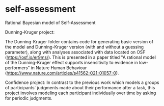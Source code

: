 # self-assessment
Rational Bayesian model of Self-Assessment

Dunning-Kruger project:

The Dunning-Kruger folder contains code for generating basic version of the model and Dunning-Kruger version (with and without a guessing parameter), along with analyses associated with data located on OSF (https://osf.io/er9ms/). This is presented in a paper titled "A rational model of the Dunning-Kruger effect supports insensitivity to evidence in low-performers" in Nature Human Behaviour (https://www.nature.com/articles/s41562-021-01057-0).

Confidence project:
In contrast to the previous work which models a groups of participants' judgments made about their performance after a task, this project involves modeling each participant individually over time by asking for periodic judgments. 